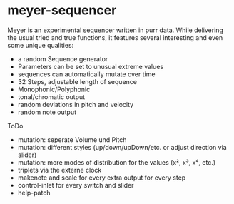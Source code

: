 # meyer-sequencer
Meyer is an experimental sequencer written in purr data. While delivering the usual tried and true functions, it features several interesting and even some unique qualities:

- a random Sequence generator
- Parameters can be set to unusual extreme values
- sequences can automatically mutate over time
- 32 Steps, adjustable length of sequence
- Monophonic/Polyphonic
- tonal/chromatic output
- random deviations in pitch and velocity
- random note output


ToDo

- mutation: seperate Volume und Pitch
- mutation: different styles (up/down/upDown/etc. or adjust direction via slider)
- mutation: more modes of distribution for the values (x², x³, x⁴, etc.)
- triplets via the externe clock
- makenote and scale for every extra output for every step
- control-inlet for every switch and slider
- help-patch
